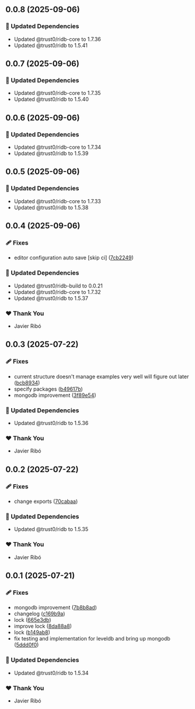 ## 0.0.8 (2025-09-06)

### 🧱 Updated Dependencies

- Updated @trust0/ridb-core to 1.7.36
- Updated @trust0/ridb to 1.5.41

## 0.0.7 (2025-09-06)

### 🧱 Updated Dependencies

- Updated @trust0/ridb-core to 1.7.35
- Updated @trust0/ridb to 1.5.40

## 0.0.6 (2025-09-06)

### 🧱 Updated Dependencies

- Updated @trust0/ridb-core to 1.7.34
- Updated @trust0/ridb to 1.5.39

## 0.0.5 (2025-09-06)

### 🧱 Updated Dependencies

- Updated @trust0/ridb-core to 1.7.33
- Updated @trust0/ridb to 1.5.38

## 0.0.4 (2025-09-06)

### 🩹 Fixes

- editor configuration auto save [skip ci] ([7cb2249](https://github.com/trust0-project/RIDB/commit/7cb2249))

### 🧱 Updated Dependencies

- Updated @trust0/ridb-build to 0.0.21
- Updated @trust0/ridb-core to 1.7.32
- Updated @trust0/ridb to 1.5.37

### ❤️ Thank You

- Javier Ribó

## 0.0.3 (2025-07-22)

### 🩹 Fixes

- current structure doesn't manage examples very well will figure out later ([bcb8934](https://github.com/trust0-project/RIDB/commit/bcb8934))
- specify packages ([b49617b](https://github.com/trust0-project/RIDB/commit/b49617b))
- mongodb improvement ([3f89e54](https://github.com/trust0-project/RIDB/commit/3f89e54))

### 🧱 Updated Dependencies

- Updated @trust0/ridb to 1.5.36

### ❤️ Thank You

- Javier Ribó

## 0.0.2 (2025-07-22)

### 🩹 Fixes

- change exports ([70cabaa](https://github.com/trust0-project/RIDB/commit/70cabaa))

### 🧱 Updated Dependencies

- Updated @trust0/ridb to 1.5.35

### ❤️ Thank You

- Javier Ribó

## 0.0.1 (2025-07-21)

### 🩹 Fixes

- mongodb improvement ([7b8b8ad](https://github.com/trust0-project/RIDB/commit/7b8b8ad))
- changelog ([c169b9a](https://github.com/trust0-project/RIDB/commit/c169b9a))
- lock ([665e3db](https://github.com/trust0-project/RIDB/commit/665e3db))
- improve lock ([8da88a8](https://github.com/trust0-project/RIDB/commit/8da88a8))
- lock ([b149ab8](https://github.com/trust0-project/RIDB/commit/b149ab8))
- fix testing and implementation for leveldb and bring up mongodb ([5ddd0f0](https://github.com/trust0-project/RIDB/commit/5ddd0f0))

### 🧱 Updated Dependencies

- Updated @trust0/ridb to 1.5.34

### ❤️ Thank You

- Javier Ribó